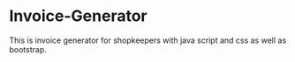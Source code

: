 # Invoice-Generator
This is invoice generator for shopkeepers with java script and css as well as bootstrap.

